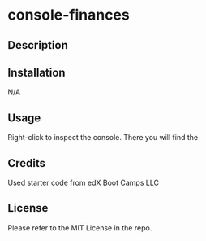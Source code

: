 # console-finances

## Description


## Installation

N/A

## Usage

Right-click to inspect the console. There you will find the 

## Credits

Used starter code from edX Boot Camps LLC

## License

Please refer to the MIT License in the repo. 